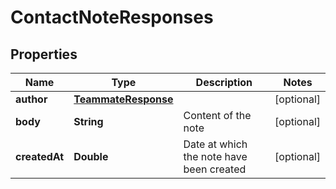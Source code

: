 

# ContactNoteResponses


## Properties

| Name | Type | Description | Notes |
|------------ | ------------- | ------------- | -------------|
|**author** | [**TeammateResponse**](TeammateResponse.md) |  |  [optional] |
|**body** | **String** | Content of the note |  [optional] |
|**createdAt** | **Double** | Date at which the note have been created |  [optional] |



